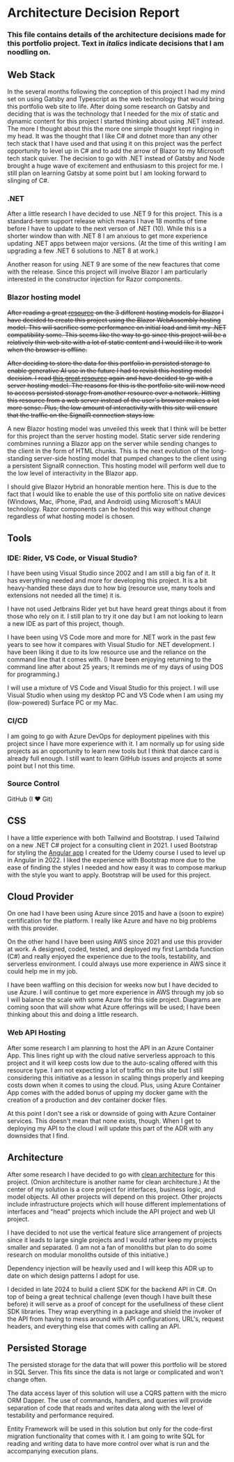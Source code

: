 # Architecture Decision Report

### This file contains details of the architecture decisions made for this portfolio project. Text in *italics* indicate decisions that I am noodling on.

## Web Stack

In the several months following the conception of this project I had my mind set on using Gatsby and Typescript as the web technology that would bring this portfolio web site to life. After doing some research on Gatsby and deciding that is was the technology that I needed for the mix of static and dynamic content for this project I started thinking about using .NET instead. The more I thought about this the more one simple thought kept ringing in my head. It was the thought that I like C# and dotnet more than any other tech stack that I have used and that using it on this project was the perfect opportunity to level up in C# and to add the arrow of Blazor to my Microsoft tech stack quiver. The decision to go with .NET instead of Gatsby and Node brought a huge wave of excitement and enthusiasm to this project for me. I still plan on learning Gatsby at some point but I am looking forward to slinging of C#.

### .NET

After a little research I have decided to use .NET 9 for this project. This is a standard-term support release which means I have 18 months of time before I have to update to the next verson of .NET (10). While this is a shorter window than with .NET 8 I am anxious to get more experience updating .NET apps between major versions. (At the time of this writing I am upgrading a few .NET 6 solutions to .NET 8 at work.)

Another reason for using .NET 9 are some of the new feactures that come with the release. Since this project will involve Blazor I am particularly interested in the constructor injection for Razor components.

### Blazor hosting model

~~After reading a great [resource](https://learn.microsoft.com/en-us/aspnet/core/blazor/hosting-models?view=aspnetcore-7.0&source=docs) on the 3 different hosting models for Blazor I have decided to create this project using the Blazor WebAssembly hosting model. This will sacrifice some performance on initial load and limit my .NET compatibility some. This seems like the way to go since this project will be a relatively thin web site with a lot of static content and I would like it to work when the browser is offline.~~

~~After deciding to store the data for this portfolio in persisted storage to enable generative AI use in the future I had to revisit this hosting model decision. I read [this great resource](https://learn.microsoft.com/en-us/aspnet/core/blazor/hosting-models?view=aspnetcore-7.0&source=docs) again and have decided to go with a server hosting model. The reasons for this is the portfolio site will now need to access persisted storage from another resource over a network. Hitting this resource from a web server instead of the user's browser makes a lot more sense. Plus, the low amount of interactivity with this site will ensure that the traffic on the SignalR connection stays low.~~

A new Blazor hosting model was unveiled this week that I think will be better for this project than the server hosting model. Static server side rendering combmines running a Blazor app on the server while sending changes to the client in the form of HTML chunks. This is the next evolution of the long-standing server-side hosting model that pumped changes to the client using a persistent SignalR connection. This hosting model will perform well due to the low level of interactivity in the Blazor app.

I should give Blazor Hybrid an honorable mention here. This is due to the fact that I would like to enable the use of this portfolio site on native devices (Windows, Mac, iPhone, iPad, and Android) using Microsoft's MAUI technology. Razor components can be hosted this way without change regardless of what hosting model is chosen.

## Tools

### IDE: Rider, VS Code, or Visual Studio?

I have been using Visual Studio since 2002 and I am still a big fan of it. It has everything needed and more for developing this project. It is a bit heavy-handed these days due to how big (resource use, many tools and extensions not needed all the time) it is. 

I have not used Jetbrains Rider yet but have heard great things about it from those who rely on it. I still plan to try it one day but I am not looking to learn a new IDE as part of this project, though.

I have been using VS Code more and more for .NET work in the past few years to see how it compares with Visual Studio for .NET development. I have been liking it due to its low resource use and the reliance on the command line that it comes with.  (I have been enjoying returning to the command line after about 25 years; It reminds me of my days of using DOS for programming.)

I will use a mixture of VS Code and Visual Studio for this project. I will use Visual Studio when using my desktop PC and VS Code when I am using my (low-powered) Surface PC or my Mac.

### CI/CD

I am going to go with Azure DevOps for deployment pipelines with this project since I have more experience with it. I am normally up for using side projects as an opportunity to learn new tools but I think that dance card is already full enough. I still want to learn GitHub issues and projects at some point but I not this time.

### Source Control

GitHub (I ❤ Git)

## CSS

I have a little experience with both Tailwind and Bootstrap. I used Tailwind on a new .NET C# project for a consulting client in 2021. I used Bootstrap for styling the [Angular app](https://github.com/kuehnd96/rocket_hackweek_Q1_2022) I created for the Udemy course I used to level up in Angular in 2022. I liked the experience with Bootstrap more due to the ease of finding the styles I needed and how easy it was to compose markup with the style you want to apply. Bootstrap will be used for this project.

## Cloud Provider

On one had I have been using Azure since 2015 and have a (soon to expire) certification for the platform. I really like Azure and have no big problems with this provider.

On the other hand I have been using AWS since 2021 and use this provider at work. A designed, coded, tested, and deployed my first Lambda function (C#) and really enjoyed the experience due to the tools, testability, and serverless environment. I could always use more experience in AWS since it could help me in my job.

I have been waffling on this decision for weeks now but I have decided to use Azure. I will continue to get more experience in AWS through my job so I will balance the scale with some Azure for this side project. Diagrams are coming soon that will show what Azure offerings will be used; I have been thinking about this and doing a little research.

### Web API Hosting

After some research I am planning to host the API in an Azure Container App. This lines right up with the cloud native serverless approach to this project and it will keep costs low due to the auto-scaling offered with this resource type. I am not expecting a lot of traffic on this site but I still considering this initiative as a lesson in scaling things properly and keeping costs down when it comes to using the cloud. Plus, using Azure Container App comes with the added bonus of upping my docker game with the creation of a production and dev container docker files.

At this point I don't see a risk or downside of going with Azure Container services. This doesn't mean that none exists, though. When I get to deploying my API to the cloud I will update this part of the ADR with any downsides that I find.

## Architecture

After some research I have decided to go with [clean architecture](https://github.com/ardalis/CleanArchitecture) for this project. (Onion architecture is another name for clean architecture.) At the center of my solution is a core project for interfaces, business logic, and model objects. All other projects will depend on this project. Other projects include infrastructure projects which will house different implementations of interfaces and "head" projects which include the API project and web UI project.

I have decided to not use the vertical feature slice arrangement of projects since it leads to large single projects and I would rather keep my projects smaller and separated. (I am not a fan of monoliths but plan to do some research on modular monoliths outside of this initiative.)

Dependency injection will be heavily used and I will keep this ADR up to date on which design patterns I adopt for use.

I decided in late 2024 to build a client SDK for the backend API in C#. On top of being a great technical challenge (even though I have built these before) it will serve as a proof of concept for the usefullness of these client SDK libraries. They wrap everything in a package and shield the invoker of the API from having to mess around with API configurations, URL's, request headers, and everything else that comes with calling an API.

## Persisted Storage

The persisted storage for the data that will power this portfolio will be stored in SQL Server. This fits since the data is not large or complicated and won't change often.

The data access layer of this solution will use a CQRS pattern with the micro ORM Dapper. The use of commands, handlers, and queries will provide separation of code that reads and writes data along with the level of testability and performance required.

Entity Framework will be used in this solution but only for the code-first migration functionality that comes with it. I am going to write SQL for reading and writing data to have more control over what is run and the accompanying execution plans.